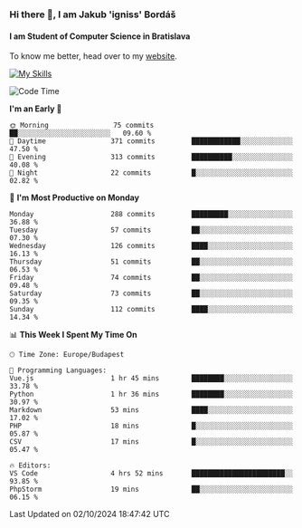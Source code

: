 ### Hi there 👋, I am Jakub 'igniss' Bordáš

#### I am Student of Computer Science in Bratislava
To know me better, head over to my [website](https://bordas.sk).

[![My Skills](https://skillicons.dev/icons?i=js,html,css,figma,svelte,java,kotlin,python,postgresql,typescript,nest,nodejs)](https://bordas.sk)


<!--START_SECTION:waka-->
![Code Time](http://img.shields.io/badge/Code%20Time-1%2C534%20hrs%2052%20mins-blue)

**I'm an Early 🐤** 

```text
🌞 Morning                75 commits          ██░░░░░░░░░░░░░░░░░░░░░░░   09.60 % 
🌆 Daytime                371 commits         ████████████░░░░░░░░░░░░░   47.50 % 
🌃 Evening                313 commits         ██████████░░░░░░░░░░░░░░░   40.08 % 
🌙 Night                  22 commits          █░░░░░░░░░░░░░░░░░░░░░░░░   02.82 % 
```
📅 **I'm Most Productive on Monday** 

```text
Monday                   288 commits         █████████░░░░░░░░░░░░░░░░   36.88 % 
Tuesday                  57 commits          ██░░░░░░░░░░░░░░░░░░░░░░░   07.30 % 
Wednesday                126 commits         ████░░░░░░░░░░░░░░░░░░░░░   16.13 % 
Thursday                 51 commits          ██░░░░░░░░░░░░░░░░░░░░░░░   06.53 % 
Friday                   74 commits          ██░░░░░░░░░░░░░░░░░░░░░░░   09.48 % 
Saturday                 73 commits          ██░░░░░░░░░░░░░░░░░░░░░░░   09.35 % 
Sunday                   112 commits         ████░░░░░░░░░░░░░░░░░░░░░   14.34 % 
```


📊 **This Week I Spent My Time On** 

```text
🕑︎ Time Zone: Europe/Budapest

💬 Programming Languages: 
Vue.js                   1 hr 45 mins        ████████░░░░░░░░░░░░░░░░░   33.78 % 
Python                   1 hr 36 mins        ████████░░░░░░░░░░░░░░░░░   30.97 % 
Markdown                 53 mins             ████░░░░░░░░░░░░░░░░░░░░░   17.02 % 
PHP                      18 mins             █░░░░░░░░░░░░░░░░░░░░░░░░   05.87 % 
CSV                      17 mins             █░░░░░░░░░░░░░░░░░░░░░░░░   05.47 % 

🔥 Editors: 
VS Code                  4 hrs 52 mins       ███████████████████████░░   93.85 % 
PhpStorm                 19 mins             ██░░░░░░░░░░░░░░░░░░░░░░░   06.15 % 
```


 Last Updated on 02/10/2024 18:47:42 UTC
<!--END_SECTION:waka-->
